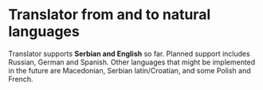 Translator from and to natural languages
==============================================
Translator supports **Serbian and English** so far.
Planned support includes Russian, German and Spanish.
Other languages that might be implemented in the future are Macedonian, Serbian latin/Croatian, and some Polish and French.
